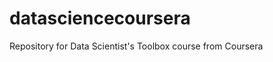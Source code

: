 datasciencecoursera
===================

Repository for Data Scientist's Toolbox course from Coursera
